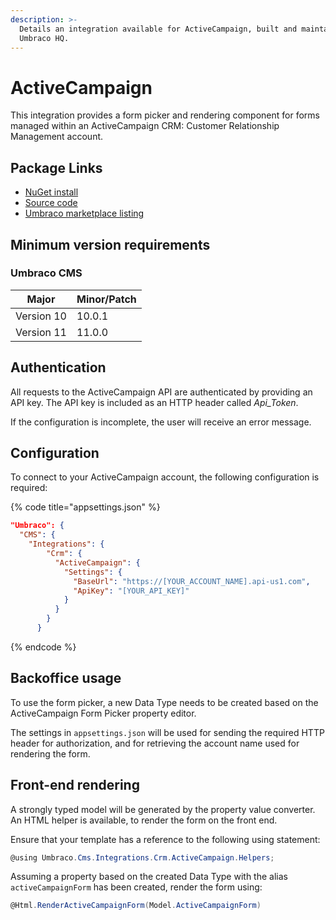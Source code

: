 ```yaml
---
description: >-
  Details an integration available for ActiveCampaign, built and maintained by
  Umbraco HQ.
---
```


# ActiveCampaign

This integration provides a form picker and rendering component for forms managed within an ActiveCampaign CRM: Customer Relationship Management account.

## Package Links

* [NuGet install](https://www.nuget.org/packages/Umbraco.Cms.Integrations.Crm.ActiveCampaign)
* [Source code](https://github.com/umbraco/Umbraco.Cms.Integrations/tree/main/src/Umbraco.Cms.Integrations.Crm.ActiveCampaign)
* [Umbraco marketplace listing](https://marketplace.umbraco.com/package/umbraco.cms.integrations.crm.activecampaign)

## Minimum version requirements

### Umbraco CMS

| Major      | Minor/Patch |
| ---------- | ----------- |
| Version 10 | 10.0.1      |
| Version 11 | 11.0.0      |

## Authentication

All requests to the ActiveCampaign API are authenticated by providing an API key. The API key is included as an HTTP header called _Api\_Token_.

If the configuration is incomplete, the user will receive an error message.

## Configuration

To connect to your ActiveCampaign account, the following configuration is required:

{% code title="appsettings.json" %}
```json
"Umbraco": {
  "CMS": {
    "Integrations": {
        "Crm": {
          "ActiveCampaign": {
            "Settings": {
              "BaseUrl": "https://[YOUR_ACCOUNT_NAME].api-us1.com",
              "ApiKey": "[YOUR_API_KEY]"
            }
          }
        }
      }
```
{% endcode %}

## Backoffice usage

To use the form picker, a new Data Type needs to be created based on the ActiveCampaign Form Picker property editor.

The settings in `appsettings.json` will be used for sending the required HTTP header for authorization, and for retrieving the account name used for rendering the form.

## Front-end rendering

A strongly typed model will be generated by the property value converter. An HTML helper is available, to render the form on the front end.

Ensure that your template has a reference to the following using statement:

```csharp
@using Umbraco.Cms.Integrations.Crm.ActiveCampaign.Helpers;
```

Assuming a property based on the created Data Type with the alias `activeCampaignForm` has been created, render the form using:

```csharp
@Html.RenderActiveCampaignForm(Model.ActiveCampaignForm)
```
